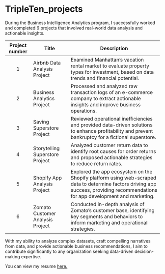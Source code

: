 # TripleTen_projects
During the Business Intelligence Analytics program, I successfully worked and completed 6 projects that involved real-world data analysis and actionable insights.

| Project number | Title | Description | 
| :-----------: | ----------- |----------- |
| 1 |Airbnb Data Analysis Project | Examined Manhattan’s vacation rental market to evaluate property types for investment, based on data trends and financial potential.|
| 2 | Business Analytics Project | Processed and analyzed raw transaction logs of an e-commerce company to extract actionable insights and improve business operations. |
| 3 | Saving Superstore Project | Reviewed operational inefficiencies and provided data-driven solutions to enhance profitability and prevent bankruptcy for a fictional superstore. |
| 4 | Storytelling Superstore Project | Analyzed customer return data to identify root causes for order returns and proposed actionable strategies to reduce return rates. |
| 5 | Shopify App Analysis Project | Explored the app ecosystem on the Shopify platform using web-scraped data to determine factors driving app success, providing recommendations for app development and marketing. |
| 6 | Zomato Customer Analysis Project | Conducted in-depth analysis of Zomato’s customer base, identifying key segments and behaviors to inform marketing and operational strategies. |





With my ability to analyze complex datasets, craft compelling narratives from data, and provide actionable business recommendations, I aim to contribute significantly to any organization seeking data-driven decision-making expertise.</p><p align='left'> You can view my resume <a href='https://docs.google.com/document/d/1R1fwmORRjUdgGmcubdN8uXMAwGU0ZteH/edit?usp=drive_link&ouid=101366640990861334016&rtpof=true&sd=true ' target=_blank><u>here</u>.</a></p>

